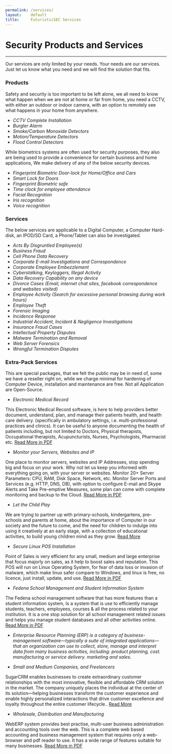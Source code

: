 ```yaml
---
permalink: /services/
layout:    default
title:     FuturisticSEC Services
---
```


# Security Products and Services
--------------------------------

Our services are only limited by your needs. Your needs are our services. Just let us know what you need and we will find the solution that fits.

### Products ###

Safety and security is too important to be left alone, we all need to know what happen when we are not at home or far from home, you need a CCTV, with either an outdoor or indoor camera, with an option to remotely see what happens in your home from anywhere.

* _CCTV Complete Installation_
* _Burgler Alarm_
* _Smoke/Carbon Monoxide Detectors_
* _Motion/Temperature Detectors_
* _Flood Control Detectors_


While biometrics systems are often used for security purposes, they also are being used to provide a convenience for certain business and home applications, We make delivery of any of the below security devices.

* _Fingerprint Biometric Door-lock for Home/Office and Cars_
* _Smart Lock for Doors_
* _Fingerprint Biometric safe_
* _Time clock for employee attendance_
* _Facial Recognition_
* _Iris recognition_
* _Voice recognition_

### Services ###

The below services are applicable to a Digital Computer, a Computer Hard-disk, an IPOD/SD Card, a Phone/Tablet can also be investigated.

* _Acts By Disgruntled Employee(s)_
* _Business Fraud_
* _Cell Phone Data Recovery_
* _Corporate E-mail Investigations and Correspondence_
* _Corporate Employee Embezzlement_
* _Cyberstalking, Keyloggers, Illegal Activity_
* _Data Recovery Capability on any device_
* _Divorce Cases (Email, internet chat sites, facebook correspondence and websites visited)_
* _Employee Activity (Search for excessive personal browsing during work hours)_
* _Employee Theft_
* _Forensic Imaging_
* _Incidence Response_
* _Industrial Accident, Incident & Negligence Investigations_
* _Insurance Fraud Cases_
* _Intellectual Property Disputes_
* _Malware Termination and Removal_
* _Web Server Forensics_ 
* _Wrongful Termination Disputes_


### Extra-Pack Services ###
 

This are special packages, that we felt the public may be in need of, some we have a reseller right on, while we charge minimal for hardening of Computer Device, installation and maintenance are free. Not all Application are Open-Source.

* _Electronic Medical Record_

This Electronic Medical Record software, is here to help providers better document, understand, plan, and manage their patients health, and health care delivery. (specifically in ambulatory settings, i.e. multi-professional practices and clinics). It can be useful to anyone documenting the health of patients including, but not limited to Doctors, Physical therapists, Occupational therapists, Acupuncturists, Nurses, Psychologists, Pharmacist etc. [Read More in PDF](/extras/Gnumed.pdf)

* _Monitor your Servers, Websites and IP_

One place to monitor servers, websites and IP Addresses, stop spending big and focus on your work. Why not let us keep you informed with everything going on, with your server or websites. Monitor 20+ Server Parameters: CPU, RAM, Disk Space, Network, etc. Monitor Server Ports and Services (e.g. HTTP, DNS, DB), with option to configure E-mail and Skype Alerts and Take Pre-emptive Measures, some plan can come with complete monitoring and backup to the Cloud. [Read More in PDF](/extras/Monitors.pdf)

* _Let the Child Play_

We are trying to partner up with primary-schools, kindergartens, pre-schools and parents at home, about the importance of Computer in our society and the future to come, and the need for children to indulge into using it creatively at an early stage, with a collection of educational activities, to build young children mind as they grow. [Read More](http://www.futuristicsec.com/blog/2016/Childsplay/)
 
* _Secure Linux POS Installation_

Point of Sales is very efficient for any small, medium and large enterprise that focus majorly on sales, as it help to boost sales and reputation. This POS will run on Linux Operating System, for fear of data loss or invasion of malware, which make linux safer compare to Windows, and linux is free, no licence, just install, update, and use. [Read More in PDF](/extras/POS.pdf)

* _Fedena School Management and Student Information System_

The Fedena school management software that has more features than a student information system, Is a system that is use to efficiently manage students, teachers, employees, courses & all the process related to your institution. It is a one stop solution for all school management related issues and helps you manage student databases and all other activities online.  [Read More in PDF](/extras/Fededna.pdf)

* _Enterprise Resource Planning (ERP) is a category of business-management software—typically a suite of integrated applications—that an organization can use to collect, store, manage and interpret data from many business activities, including: product planning, cost. manufacturing or service delivery. marketing and sales._

* _Small and Medium Companies, and Freelancers_

SugarCRM enables businesses to create extraordinary customer relationships with the most innovative, flexible and affordable CRM solution in the market. The company uniquely places the individual at the center of its solution—helping businesses transform the customer experience and enable highly personalized interactions that drive customer excellence and loyalty throughout the entire customer lifecycle..  [Read More](http://www.futuristicsec.com/blog/2016/customer-relationship-management-software-Sugar/)

* _Wholesale, Distribution and Manufacturing_

WebERP system provides best practise, multi-user business administration and accounting tools over the web. This is a complete web based accounting and business management system that requires only a web-browser and pdf reader to use. It has a wide range of features suitable for many businesses. [Read More in PDF](/extras/Weberp.pdf)
